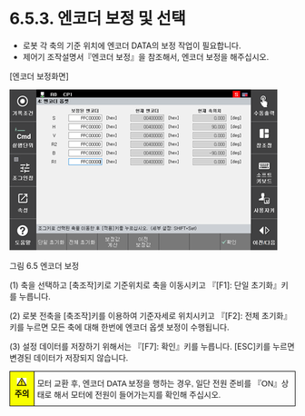 ﻿# 6.5.3. 엔코더 보정 및 선택


*	로봇 각 축의 기준 위치에 엔코더 DATA의 보정 작업이 필요합니다.
*	제어기 조작설명서『엔코더 보정』을 참조해서, 엔코더 보정을 해주십시오.

[엔코더 보정화면]

![](../../_assets/그림_6.5_엔코더_보정.png)

그림 6.5 엔코더 보정

(1)	축을 선택하고 [축조작]키로 기준위치로 축을 이동시키고 『[F1]: 단일 초기화』키를 누릅니다.

(2)	로봇 전축을 [축조작]키를 이용하여 기준자세로 위치시키고 『[F2]: 전체 초기화』키를 누르면 모든 축에 대해 한번에 엔코더 옵셋 보정이 수행됩니다.

(3)	설정 데이터를 저장하기 위해서는 『[F7]: 확인』키를 누릅니다. [ESC]키를 누르면 변경된 데이터가 저장되지 않습니다.


<style type="text/css">
.tg  {border-collapse:collapse;border-spacing:0;}
.tg td{border-color:black;border-style:solid;border-width:1px;font-family:Arial, sans-serif;font-size:14px;
  overflow:hidden;padding:10px 5px;word-break:normal;}
.tg th{border-color:black;border-style:solid;border-width:1px;font-family:Arial, sans-serif;font-size:14px;
  font-weight:normal;overflow:hidden;padding:10px 5px;word-break:normal;}
.tg .tg-cly1{text-align:left;vertical-align:middle}
.tg .tg-b001{background-color:#f8ff00;color:#000000;font-weight:bold;text-align:center;vertical-align:middle}
</style>
<table class="tg">
<thead>
  <tr>
    <td class="tg-b001"><img src="../../_assets/작은주의표시.png"> 주의</td>
    <td class="tg-cly1">모터 교환 후, 엔코더 DATA 보정을 행하는 경우, 일단 전원 준비를 『ON』상태로 해서 모터에 전원이 들어가는지를 확인해 주십시오.</td>
  </tr>
</thead>
</table>

